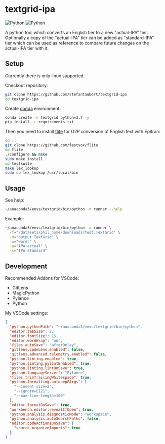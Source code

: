 # textgrid-ipa
![Python](https://img.shields.io/github/license/stefantaubert/textgrid-ipa)
![Python](https://img.shields.io/badge/python-3.7.9-green.svg)

A python tool which converts an English tier to a new "actual-IPA" tier. Optionally a copy of the "actual-IPA" tier can be added as "standard-IPA" tier which can be used as reference to compare future changes on the actual-IPA tier with it.

## Setup

Currently there is only linux supported.

Checkout repository:

```sh
git clone https://github.com/stefantaubert/textgrid-ipa
cd textgrid-ipa
```

Create [conda](https://www.anaconda.com/products/individual) environment:

```sh
conda create -n textgrid python=3.7 -y
pip install -r requirements.txt
```

Then you need to install [flite](https://github.com/festvox/flite) for G2P conversion of English text with Epitran:

```sh
cd ..
git clone https://github.com/festvox/flite
cd flite
./configure && make
sudo make install
cd testsuite
make lex_lookup
sudo cp lex_lookup /usr/local/bin
```

## Usage

See help:

```sh
~/anaconda3/envs/textgrid/bin/python -m runner --help
```

Example:

```sh
~/anaconda3/envs/textgrid/bin/python -m runner \
  -f="/datasets/phil_home/downloads/test.TextGrid" \
  -o="output.TextGrid" \
  -w="words" \
  -a="IPA-actual" \
  -s="IPA-standard"
```

## Development

Recommended Addons for VSCode:

- GitLens
- MagicPython
- Pylance
- Python

My VSCode settings:

```json
{
  "python.pythonPath": "~/anaconda3/envs/textgrid/bin/python",
  "editor.tabSize": 2,
  "editor.fontSize": 15,
  "editor.wordWrap": "on",
  "files.autoSave": "afterDelay",
  "gitlens.codeLens.enabled": false,
  "gitlens.advanced.telemetry.enabled": false,
  "python.linting.enabled": true,
  "python.linting.pylintEnabled": true,
  "python.linting.lintOnSave": true,
  "python.languageServer": "Pylance",
  "files.trimTrailingWhitespace": true,
  "python.formatting.autopep8Args": [
    "--indent-size=2",
    "--ignore=E121",
    "--max-line-length=100"
  ],
  "editor.formatOnSave": true,
  "workbench.editor.revealIfOpen": true,
  "python.analysis.diagnosticMode": "workspace",
  "python.analysis.autoSearchPaths": false,
  "editor.codeActionsOnSave": {
    "source.organizeImports": true
  }
}
```
